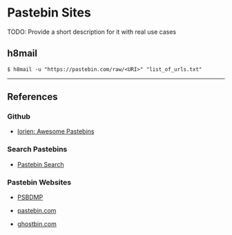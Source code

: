 # Pastebin Sites

TODO: Provide a short description for it with real use cases

## h8mail

```
$ h8mail -u "https://pastebin.com/raw/<URI>" "list_of_urls.txt"
```

---
## References

### Github

- [lorien: Awesome Pastebins](https://github.com/lorien/awesome-pastebins)

### Search Pastebins

- [Pastebin Search](https://pastebin-search.com)

### Pastebin Websites

- [PSBDMP](https://psbdmp.ws/)

- [pastebin.com](https://pastebin.com)

- [ghostbin.com](https://ghostbin.com)